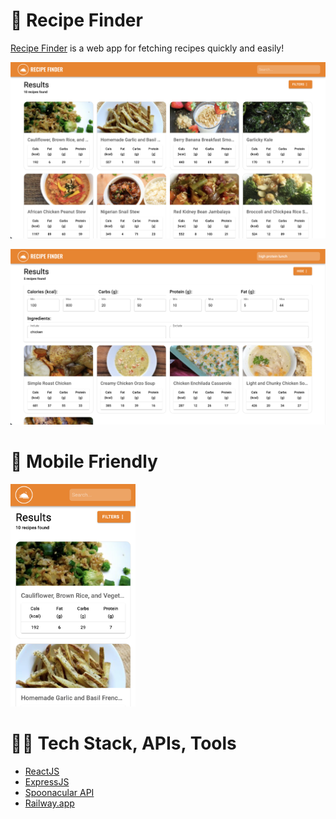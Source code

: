 # 🥘 Recipe Finder

[Recipe Finder](recipefinder.up.railway.app) is a web app for fetching recipes quickly and easily!

![demo landing page](https://github.com/RCopJr/recipe-finder/blob/master/images/landing_page.png?raw=true)

![demo filtered search](https://github.com/RCopJr/recipe-finder/blob/master/images/filtered_search.png?raw=true)

# 📱 Mobile Friendly

<img src="https://github.com/RCopJr/recipe-finder/blob/master/images/mobile_landing_page.png?raw=true" alt="demo mobile landing page" width="200" />

# 🧑‍💻 Tech Stack, APIs, Tools

- [ReactJS](https://reactjs.org/)
- [ExpressJS](https://expressjs.com/)
- [Spoonacular API](https://spoonacular.com/food-api)
- [Railway.app](https://railway.app/)
